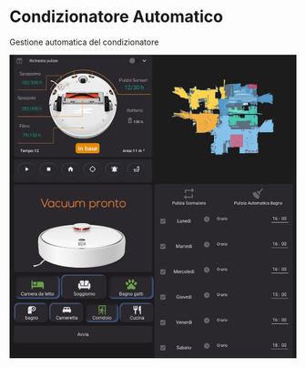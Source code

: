 # Condizionatore Automatico
Gestione automatica del condizionatore

<img src="https://github.com/calas80/Xiaomi-Vacuum-Package/blob/master/Atemprima.PNG" alt="Anteprima">

